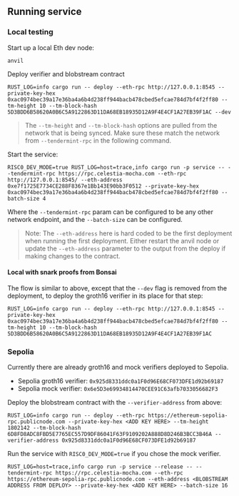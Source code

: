 ## Running service

### Local testing

Start up a local Eth dev node:
```console
anvil
```

Deploy verifier and blobstream contract

```console
RUST_LOG=info cargo run -- deploy --eth-rpc http://127.0.0.1:8545 --private-key-hex 0xac0974bec39a17e36ba4a6b4d238ff944bacb478cbed5efcae784d7bf4f2ff80 --tm-height 10 --tm-block-hash 5D3BDD6B58620A0B6C5A9122863D11DA68EB18935D12A9F4E4CF1A27EB39F1AC --dev
```

> The `--tm-height` and `--tm-block-hash` options are pulled from the network that is being synced. Make sure these match the network from `--tendermint-rpc` in the following command.

Start the service:

```
RISC0_DEV_MODE=true RUST_LOG=host=trace,info cargo run -p service -- --tendermint-rpc https://rpc.celestia-mocha.com --eth-rpc http://127.0.0.1:8545/ --eth-address 0xe7f1725E7734CE288F8367e1Bb143E90bb3F0512 --private-key-hex 0xac0974bec39a17e36ba4a6b4d238ff944bacb478cbed5efcae784d7bf4f2ff80 --batch-size 4
```

Where the `--tendermint-rpc` param can be configured to be any other network endpoint, and the `--batch-size` can be configured.

> Note: The `--eth-address` here is hard coded to be the first deployment when running the first deployment. Either restart the anvil node or update the `--eth-address` parameter to the output from the deploy if making changes to the contract.


#### Local with snark proofs from Bonsai

The flow is similar to above, except that the `--dev` flag is removed from the deployment, to deploy the groth16 verifier in its place for that step:

```
RUST_LOG=info cargo run -- deploy --eth-rpc http://127.0.0.1:8545 --private-key-hex 0xac0974bec39a17e36ba4a6b4d238ff944bacb478cbed5efcae784d7bf4f2ff80 --tm-height 10 --tm-block-hash 5D3BDD6B58620A0B6C5A9122863D11DA68EB18935D12A9F4E4CF1A27EB39F1AC
```

### Sepolia

Currently there are already groth16 and mock verifiers deployed to Sepolia.

- Sepolia groth16 verifier: `0x925d8331ddc0a1F0d96E68CF073DFE1d92b69187`
- Sepolia mock verifier: `0x6e5D3e69934814470CEE91C63afb7033056682F3`

Deploy the blobstream contract with the `--verifier-address` from above:

```
RUST_LOG=info cargo run -- deploy --eth-rpc https://ethereum-sepolia-rpc.publicnode.com --private-key-hex <ADD KEY HERE> --tm-height 1802142 --tm-block-hash 6D8FD8ADC8FBD5E7765EC557D9DF86041F63F9109202A888D8D246B3BCC3B46A --verifier-address 0x925d8331ddc0a1F0d96E68CF073DFE1d92b69187
```

Run the service with `RISC0_DEV_MODE=true` if you chose the mock verifier.

```
RUST_LOG=host=trace,info cargo run -p service --release -- --tendermint-rpc https://rpc.celestia-mocha.com --eth-rpc https://ethereum-sepolia-rpc.publicnode.com --eth-address <BLOBSTREAM ADDRESS FROM DEPLOY> --private-key-hex <ADD KEY HERE> --batch-size 16
```
